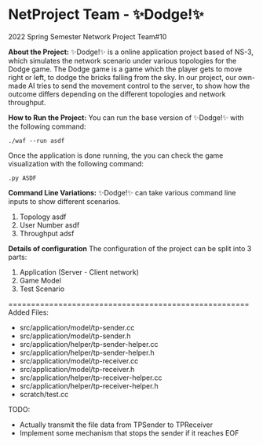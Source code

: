 
# NetProject Team  - ✨Dodge!✨
2022 Spring Semester Network Project Team#10


**About the Project:**
✨Dodge!✨ is a online application project based of NS-3, which simulates the network scenario under various topologies for the Dodge game. 
The Dodge game is a game which the player gets to move right or left, to dodge the bricks falling from the sky.
In our project, our own-made AI tries to send the movement control to the server, to show how the outcome differs depending on the different topologies and network throughput.

**How to Run the Project:**
You can run the base version of ✨Dodge!✨ with the following command:

    ./waf --run asdf
Once the application is done running, the you can check the game visualization with the following command:

    .py ASDF

**Command Line Variations:**
✨Dodge!✨ can take various command line inputs to show different scenarios.

 1. Topology
	 asdf
 2. User Number
	 asdf
 3. Throughput
	 adsf

**Details of configuration**
The configuration of the project can be split into 3 parts:

 1. Application (Server - Client network)
 2. Game Model
 3. Test Scenario

=====================================================
Added Files:
- src/application/model/tp-sender.cc
- src/application/model/tp-sender.h
- src/application/helper/tp-sender-helper.cc
- src/application/helper/tp-sender-helper.h
- src/application/model/tp-receiver.cc
- src/application/model/tp-receiver.h
- src/application/helper/tp-receiver-helper.cc
- src/application/helper/tp-receiver-helper.h
- scratch/test.cc
  
TODO:
  - Actually transmit the file data from TPSender to TPReceiver
  - Implement some mechanism that stops the sender if it reaches EOF
